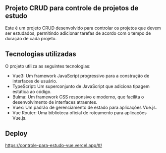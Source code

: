 ## Projeto CRUD para controle de projetos de estudo

Este é um projeto CRUD desenvolvido para controlar os projetos que devem ser estudados, permitindo adicionar tarefas de acordo com o tempo de duração de cada projeto.

## Tecnologias utilizadas

O projeto utiliza as seguintes tecnologias:

- Vue3: Um framework JavaScript progressivo para a construção de interfaces de usuário. 
- TypeScript: Um superconjunto de JavaScript que adiciona tipagem estática ao código. 
- Bulma: Um framework CSS responsivo e moderno, que facilita o desenvolvimento de interfaces atraentes. 
- Vuex: Um padrão de gerenciamento de estado para aplicações Vue.js. 
- Vue Router: Uma biblioteca oficial de roteamento para aplicações Vue.js. 

## Deploy
https://controle-para-estudo-vue.vercel.app/#/
